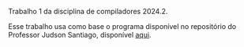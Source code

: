 Trabalho 1 da disciplina de compiladores 2024.2.

Esse trabalho usa como base o programa disponível no repositório do Professor Judson Santiago, disponível [aqui](https://github.com/JudsonSS/Compiladores).
